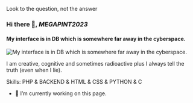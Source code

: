Look to the question, not the answer

### Hi there 👋, ***MEGAPINT2023***
#### My interface is in DB which is somewhere far away in the cyberspace.
![My interface is in DB which is somewhere far away in the cyberspace.](https://arturssmirnovs.github.io/github-profile-readme-generator/images/banner.png)

I am creative, cognitive and sometimes radioactive plus I always tell the truth (even when I lie).

Skills: PHP & BACKEND & HTML & CSS & PYTHON & C

- 🔭 I’m currently working on this page. 






